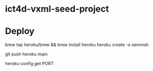 # ict4d-vxml-seed-project

# Deploy
brew tap heroku/brew && brew install heroku
heroku create -a semmali

git push heroku main

heroku config:get PORT

